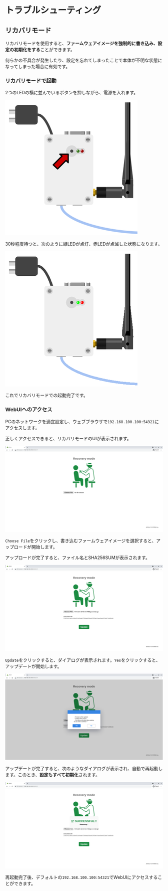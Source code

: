 # トラブルシューティング

## リカバリモード

リカバリモードを使用すると、**ファームウェアイメージを強制的に書き込み、設定の初期化をする**ことができます。

何らかの不具合が発生したり、設定を忘れてしまったことで本体が不明な状態になってしまった場合に有効です。

### リカバリモードで起動

2つのLEDの横に並んでいるボタンを押しながら、電源を入れます。

![](img/04_poweron.png)

30秒程度待つと、次のように緑LEDが点灯、赤LEDが点滅した状態になります。

![](img/04_led.gif)

これでリカバリモードでの起動完了です。

### WebUIへのアクセス


PCのネットワークを適宜設定し、ウェブブラウザで``192.168.100.100:54321``にアクセスします。

正しくアクセスできると、リカバリモードのUIが表示されます。

![](img/04_webui.png)

``Choose File``をクリックし、書き込むファームウェアイメージを選択すると、アップロードが開始します。

アップロードが完了すると、ファイル名とSHA256SUMが表示されます。

![](img/04_webui_uploaded.png)

``Update``をクリックすると、ダイアログが表示されます。``Yes``をクリックすると、アップデートが開始します。

![](img/04_webui_update_dialog.png)

アップデートが完了すると、次のようなダイアログが表示され、自動で再起動します。このとき、**設定もすべて初期化**されます。

![](img/04_webui_updated.png)

再起動完了後、デフォルトの``192.168.100.100:54321``でWebUIにアクセスすることができます。
